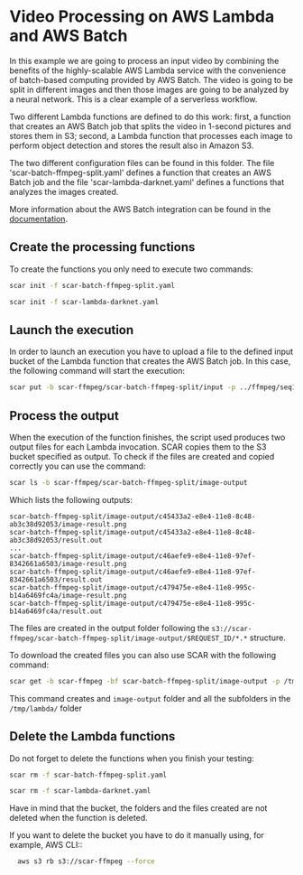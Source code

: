 # Video Processing on AWS Lambda and AWS Batch

In this example we are going to process an input video by combining the benefits of the highly-scalable AWS Lambda service with the convenience of batch-based computing provided by AWS Batch. The video is going to be split in different images and then those images are going to be analyzed by a neural network. This is a clear example of a serverless workflow.

Two different Lambda functions are defined to do this work: first, a function that creates an AWS Batch job that splits the video in 1-second pictures and stores them in S3; second, a Lambda function that processes each image to perform object detection and stores the result also in Amazon S3.

The two different configuration files can be found in this folder. The file 'scar-batch-ffmpeg-split.yaml' defines a function that creates an AWS Batch job and the file 'scar-lambda-darknet.yaml' defines a functions that analyzes the images created.

More information about the AWS Batch integration can be found in the [documentation](https://scar.readthedocs.io/en/latest/batch.html).

## Create the processing functions

To create the functions you only need to execute two commands:

```sh
scar init -f scar-batch-ffmpeg-split.yaml
```
```sh
scar init -f scar-lambda-darknet.yaml
```

## Launch the execution

In order to launch an execution you have to upload a file to the defined input bucket of the Lambda function that creates the AWS Batch job. In this case, the following command will start the execution:

```sh
scar put -b scar-ffmpeg/scar-batch-ffmpeg-split/input -p ../ffmpeg/seq1.avi
```

## Process the output

When the execution of the function finishes, the script used produces two output files for each Lambda invocation. SCAR copies them to the S3 bucket specified as output. To check if the files are created and copied correctly you can use the command:

```sh
scar ls -b scar-ffmpeg/scar-batch-ffmpeg-split/image-output
```

Which lists the following outputs:

```
scar-batch-ffmpeg-split/image-output/c45433a2-e8e4-11e8-8c48-ab3c38d92053/image-result.png
scar-batch-ffmpeg-split/image-output/c45433a2-e8e4-11e8-8c48-ab3c38d92053/result.out
...
scar-batch-ffmpeg-split/image-output/c46aefe9-e8e4-11e8-97ef-8342661a6503/image-result.png
scar-batch-ffmpeg-split/image-output/c46aefe9-e8e4-11e8-97ef-8342661a6503/result.out
scar-batch-ffmpeg-split/image-output/c479475e-e8e4-11e8-995c-b14a6469fc4a/image-result.png
scar-batch-ffmpeg-split/image-output/c479475e-e8e4-11e8-995c-b14a6469fc4a/result.out
```

The files are created in the output folder following the `s3://scar-ffmpeg/scar-batch-ffmpeg-split/image-output/$REQUEST_ID/*.*` structure.

To download the created files you can also use SCAR with the following command:

```sh
scar get -b scar-ffmpeg -bf scar-batch-ffmpeg-split/image-output -p /tmp/lambda/
```

This command creates and `image-output` folder and all the subfolders in the `/tmp/lambda/` folder

## Delete the Lambda functions

Do not forget to delete the functions when you finish your testing:

```sh
scar rm -f scar-batch-ffmpeg-split.yaml
```

```sh
scar rm -f scar-lambda-darknet.yaml
```

Have in mind that the bucket, the folders and the files created are not deleted when the function is deleted.

If you want to delete the bucket you have to do it manually using, for example, AWS CLI::

```sh
  aws s3 rb s3://scar-ffmpeg --force
```